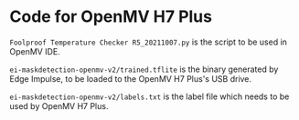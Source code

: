# Code for OpenMV H7 Plus 

```Foolproof Temperature Checker R5_20211007.py``` is the script to be used in OpenMV IDE.

```ei-maskdetection-openmv-v2/trained.tflite``` is the binary generated by Edge Impulse, to be loaded to the OpenMV H7 Plus's USB drive.

```ei-maskdetection-openmv-v2/labels.txt``` is the label file which needs to be used by OpenMV H7 Plus.
